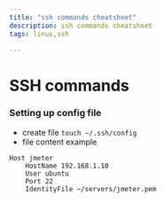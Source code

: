 ```yaml
---
title: "ssh commands cheatsheet"
description: ssh commands cheatsheet
tags: linux,ssh

---
```



# SSH commands

### Setting up config file
* create file `touch ~/.ssh/config`
* file content example
```
Host jmeter
    HostName 192.168.1.10
    User ubuntu
    Port 22
    IdentityFile ~/servers/jmeter.pem
```
